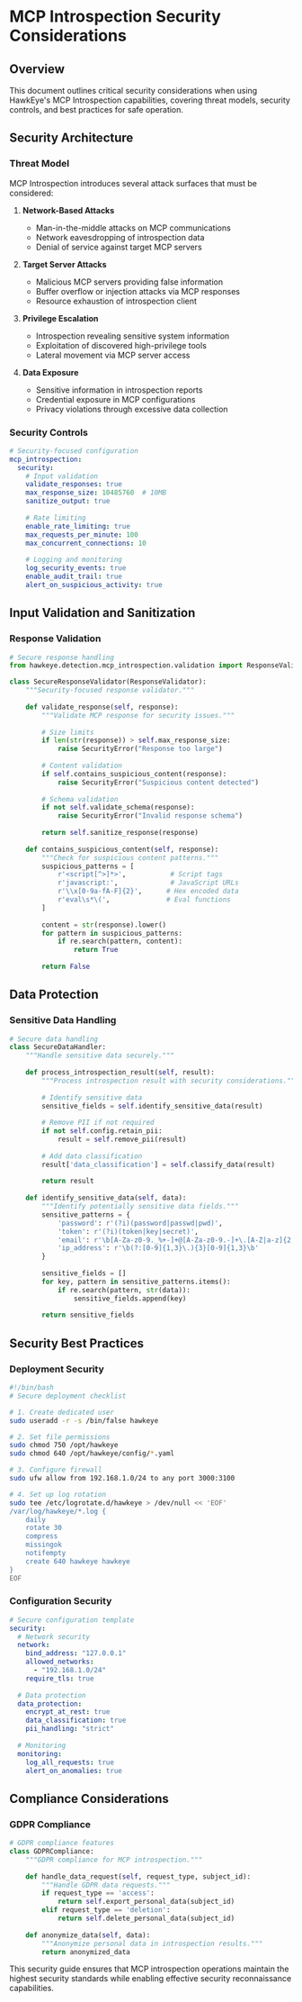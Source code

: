 # MCP Introspection Security Considerations

## Overview

This document outlines critical security considerations when using HawkEye's MCP Introspection capabilities, covering threat models, security controls, and best practices for safe operation.

## Security Architecture

### Threat Model

MCP Introspection introduces several attack surfaces that must be considered:

1. **Network-Based Attacks**
   - Man-in-the-middle attacks on MCP communications
   - Network eavesdropping of introspection data
   - Denial of service against target MCP servers

2. **Target Server Attacks**
   - Malicious MCP servers providing false information
   - Buffer overflow or injection attacks via MCP responses
   - Resource exhaustion of introspection client

3. **Privilege Escalation**
   - Introspection revealing sensitive system information
   - Exploitation of discovered high-privilege tools
   - Lateral movement via MCP server access

4. **Data Exposure**
   - Sensitive information in introspection reports
   - Credential exposure in MCP configurations
   - Privacy violations through excessive data collection

### Security Controls

```yaml
# Security-focused configuration
mcp_introspection:
  security:
    # Input validation
    validate_responses: true
    max_response_size: 10485760  # 10MB
    sanitize_output: true
    
    # Rate limiting
    enable_rate_limiting: true
    max_requests_per_minute: 100
    max_concurrent_connections: 10
    
    # Logging and monitoring
    log_security_events: true
    enable_audit_trail: true
    alert_on_suspicious_activity: true
```

## Input Validation and Sanitization

### Response Validation

```python
# Secure response handling
from hawkeye.detection.mcp_introspection.validation import ResponseValidator

class SecureResponseValidator(ResponseValidator):
    """Security-focused response validator."""
    
    def validate_response(self, response):
        """Validate MCP response for security issues."""
        
        # Size limits
        if len(str(response)) > self.max_response_size:
            raise SecurityError("Response too large")
        
        # Content validation
        if self.contains_suspicious_content(response):
            raise SecurityError("Suspicious content detected")
        
        # Schema validation
        if not self.validate_schema(response):
            raise SecurityError("Invalid response schema")
        
        return self.sanitize_response(response)
    
    def contains_suspicious_content(self, response):
        """Check for suspicious content patterns."""
        suspicious_patterns = [
            r'<script[^>]*>',           # Script tags
            r'javascript:',             # JavaScript URLs
            r'\\x[0-9a-fA-F]{2}',      # Hex encoded data
            r'eval\s*\(',              # Eval functions
        ]
        
        content = str(response).lower()
        for pattern in suspicious_patterns:
            if re.search(pattern, content):
                return True
        
        return False
```

## Data Protection

### Sensitive Data Handling

```python
# Secure data handling
class SecureDataHandler:
    """Handle sensitive data securely."""
    
    def process_introspection_result(self, result):
        """Process introspection result with security considerations."""
        
        # Identify sensitive data
        sensitive_fields = self.identify_sensitive_data(result)
        
        # Remove PII if not required
        if not self.config.retain_pii:
            result = self.remove_pii(result)
        
        # Add data classification
        result['data_classification'] = self.classify_data(result)
        
        return result
    
    def identify_sensitive_data(self, data):
        """Identify potentially sensitive data fields."""
        sensitive_patterns = {
            'password': r'(?i)(password|passwd|pwd)',
            'token': r'(?i)(token|key|secret)',
            'email': r'\b[A-Za-z0-9._%+-]+@[A-Za-z0-9.-]+\.[A-Z|a-z]{2,}\b',
            'ip_address': r'\b(?:[0-9]{1,3}\.){3}[0-9]{1,3}\b'
        }
        
        sensitive_fields = []
        for key, pattern in sensitive_patterns.items():
            if re.search(pattern, str(data)):
                sensitive_fields.append(key)
        
        return sensitive_fields
```

## Security Best Practices

### Deployment Security

```bash
#!/bin/bash
# Secure deployment checklist

# 1. Create dedicated user
sudo useradd -r -s /bin/false hawkeye

# 2. Set file permissions
sudo chmod 750 /opt/hawkeye
sudo chmod 640 /opt/hawkeye/config/*.yaml

# 3. Configure firewall
sudo ufw allow from 192.168.1.0/24 to any port 3000:3100

# 4. Set up log rotation
sudo tee /etc/logrotate.d/hawkeye > /dev/null << 'EOF'
/var/log/hawkeye/*.log {
    daily
    rotate 30
    compress
    missingok
    notifempty
    create 640 hawkeye hawkeye
}
EOF
```

### Configuration Security

```yaml
# Secure configuration template
security:
  # Network security
  network:
    bind_address: "127.0.0.1"
    allowed_networks:
      - "192.168.1.0/24"
    require_tls: true
  
  # Data protection
  data_protection:
    encrypt_at_rest: true
    data_classification: true
    pii_handling: "strict"
  
  # Monitoring
  monitoring:
    log_all_requests: true
    alert_on_anomalies: true
```

## Compliance Considerations

### GDPR Compliance

```python
# GDPR compliance features
class GDPRCompliance:
    """GDPR compliance for MCP introspection."""
    
    def handle_data_request(self, request_type, subject_id):
        """Handle GDPR data requests."""
        if request_type == 'access':
            return self.export_personal_data(subject_id)
        elif request_type == 'deletion':
            return self.delete_personal_data(subject_id)
    
    def anonymize_data(self, data):
        """Anonymize personal data in introspection results."""
        return anonymized_data
```

This security guide ensures that MCP introspection operations maintain the highest security standards while enabling effective security reconnaissance capabilities. 
